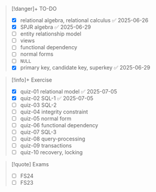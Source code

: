 > [!danger]+ TO-DO
> - [x] relational algebra, relational calculus ✅ 2025-06-26
> - [x] SPJR algebra ✅ 2025-06-29
> - [ ] entity relationship model
> - [ ] views
> - [ ] functional dependency
> - [ ] normal forms
> - [ ] `NULL`
> - [x] primary key, candidate key, superkey ✅ 2025-06-29

> [!info]+ Exercise
> - [x] quiz-01 relational model ✅ 2025-07-05
> - [x] quiz-02 SQL-1 ✅ 2025-07-05
> - [ ] quiz-03 SQL-2
> - [ ] quiz-04 integrity constraint
> - [ ] quiz-05 normal form
> - [ ] quiz-06 functional dependency
> - [ ] quiz-07 SQL-3
> - [ ] quiz-08 query-processing
> - [ ] quiz-09 transactions
> - [ ] quiz-10 recovery, locking

> [!quote] Exams
> - [ ] FS24
> - [ ] FS23

